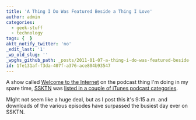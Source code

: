 ```yaml
---
title: 'A Thing I Do Was Featured Beside a Thing I Love'
author: admin
categories:
  - geek-stuff
  - technology
tags: {  }
aktt_notify_twitter: 'no'
_edit_last: '1'
_wp_old_slug: ''
_wpghs_github_path: _posts/2011-01-07-a-thing-i-do-was-featured-beside-a-thing-i-love-2.md
id: 1fe131af-f3da-407f-a376-ace804b93547
---
```

<p>A show called <a href="http://ssktn.com/shows/welcome-to-the-internet/">Welcome to the Internet</a> on the podcast thing I'm doing in my spare time, <a href="http://www.ssktn.com">SSKTN</a> was <a href="http://ssktn.com/ssktnnews/welcome-to-the-internet-featured-in-itunes/">listed in a couple of iTunes podcast categories</a>.</p>
<p>MIght not seem like a huge deal, but as I post this it's 9:15 a.m. and downloads of the various episodes have surpassed the busiest day ever on SSKTN.</p>
